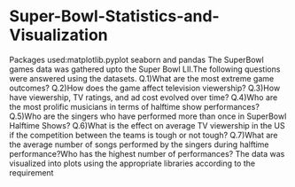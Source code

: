# Super-Bowl-Statistics-and-Visualization
Packages used:matplotlib.pyplot seaborn and pandas
The SuperBowl games data was gathered upto the Super Bowl LII.The following questions were answered using the datasets.
Q.1)What are the most extreme game outcomes?
Q.2)How does the game affect television viewership?
Q.3)How have viewership, TV ratings, and ad cost evolved over time?
Q.4)Who are the most prolific musicians in terms of halftime show performances?
Q.5)Who are the singers who have performed more than once in SuperBowl Halftime Shows?
Q.6)What is the effect on average TV viewership in the US if the competition between the teams is tough or not tough?
Q.7)What are the average number of songs performed by the singers during halftime performance?Who has the highest number of performances?
The data was visualized into plots using the appropriate libraries according to the requirement
